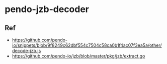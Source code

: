 # pendo-jzb-decoder

## Ref

- https://github.com/pendo-io/snippets/blob/9f8249c62dbf554c7504c58ca0b1f4ac07f3ea5a/other/decode-jzb.js
- https://github.com/pendo-io/jzb/blob/master/pkg/jzb/extract.go
